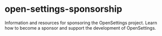 # open-settings-sponsorship
Information and resources for sponsoring the OpenSettings project. Learn how to become a sponsor and support the development of OpenSettings.
